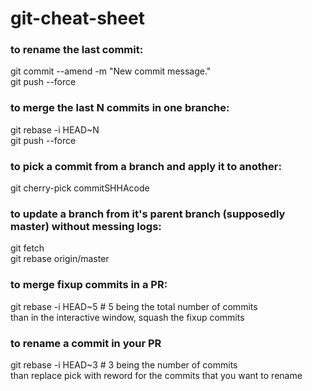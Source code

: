 # git-cheat-sheet

### to rename the last commit:
git commit --amend -m "New commit message."
<br/>
git push --force

### to merge the last N commits in one branche:
git rebase -i HEAD~N
<br/>
git push --force

### to pick a commit from a branch and apply it to another:
git cherry-pick commitSHHAcode

### to update a branch from it's parent branch (supposedly master) without messing logs:
git fetch
<br/>
git rebase origin/master

### to merge fixup commits in a PR:
git rebase -i HEAD~5 # 5 being the total number of commits
<br/>
than in the interactive window, squash the fixup commits

### to rename a commit in your PR
git rebase -i HEAD~3 # 3 being the number of commits
<br/>
than replace pick with reword for the commits that you want to rename
